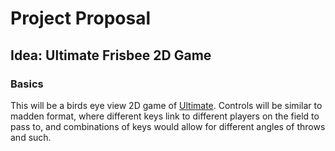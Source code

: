 # Project Proposal
## Idea: Ultimate Frisbee 2D Game
### Basics
This will be a birds eye view 2D game of [Ultimate](https://en.wikipedia.org/wiki/Ultimate_(sport)). 
Controls will be similar to madden format, where different keys link to different players on the field to pass to, and combinations of keys would allow for different angles of throws and such. 